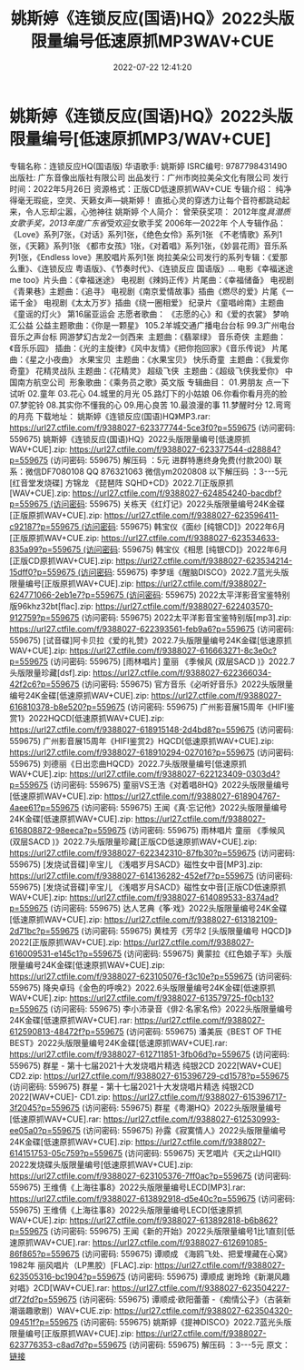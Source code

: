 ﻿---
title: 姚斯婷《连锁反应(国语)HQ》2022头版限量编号低速原抓MP3WAV+CUE
date: 2022-07-22 12:41:20
categories: WAV车载音乐、镜像
tags: 华语中文
---
# 姚斯婷《连锁反应(国语)HQ》2022头版限量编号[低速原抓MP3/WAV+CUE]

专辑名称：连锁反应HQ(国语版)
华语歌手: 姚斯婷
ISRC编号: 9787798431490
出版社: 广东音像出版社有限公司
出品发行：广州市岗拉美朵文化有限公司
发行时间：2022年5月26日
资源格式：正版CD低速原抓WAV+CUE
专辑介绍：
纯净得毫无瑕疵，空灵、天籁女声—姚斯婷！
直抵心灵的穿透力让每个音符都跳动起来，令人忘却尘嚣，心弛神往
姚斯婷
个人简介：
曾荣获奖项：
2012年度*具潜质女歌手奖，2013年度广东省*受欢迎女歌手奖
2006年—2022年 个人专辑作品：
《Love》系列7张，《对话》系列1张，《绝色女伶》系列1张
《不老情歌》系列1张，《天籁》系列1张
《都市女孩》1张，《对着唱》系列1张，《妙昙花雨》音乐系列1张，《Endless
love》黑胶唱片系列1张
岗拉美朵公司发行的系列专辑：《爱那么重》、《连锁反应 粤语版》、《节奏时代》、《连锁反应 国语版》...
电影《幸福迷途me too》片头曲：《幸福迷途》
电视剧《辣妈正传》片尾曲：《幸福储备》
电视剧《青果巷》主题曲：《追寻》
电视剧《南京爱情故事》插曲《燃尽的爱》片尾《一诺千金》
电视剧《太太万岁》插曲《绕一圈相爱》
纪录片《童唱岭南》主题曲《童谣的灯火》
第16届亚运会 志愿者歌曲： 《志愿的心》和《爱的衣裳》
梦响汇公益
公益主题歌曲：《你是一颗星》
105.2羊城交通广播电台台标
99.3广州电台音乐之声台标
网游梦幻古龙2一剑西来  主题曲：《翡翠绿》
音乐奇侠  主题曲：《音乐乐园》
插曲：《光的主旋律》《风中友情》《把你抱回家》《音乐传说》
片尾曲：《星之小夜曲》
水果宝贝  主题曲：《水果宝贝》
快乐奇童  主题曲：《我爱你奇童》
花精灵战队 主题曲：《花精灵》
超级飞侠  主题曲：《超级飞侠我爱你》
中国南方航空公司  形象歌曲：《乘务员之歌》英文版
专辑曲目：
01.男朋友
点一下试听
02.童年
03.花心
04.城里的月光
05.路灯下的小姑娘
06.你看你看月亮的脸
07.梦驼铃
08.其实你不懂我的心
09.用心良苦
10.最浪漫的事
11.梦醒时分
12.弯弯的月亮
下载地址：
姚斯婷《连锁反应(国语)HQ》MP3.rar: https://url27.ctfile.com/f/9388027-623377744-5ce3f0?p=559675
(访问密码: 559675)
姚斯婷《连锁反应(国语)HQ》2022头版限量编号[低速原抓WAV+CUE].zip: https://url27.ctfile.com/f/9388027-623377544-d28884?p=559675
(访问密码: 559675)
解压码 ：5元
进群特惠终身免费(付款200)
联系：微信DF7080108 QQ 876321063 微信ym2020808
以下解压码 ：3---5元
[红音堂发烧碟] 方锦龙 《琵琶阵
SQHD+CD》2022.7[正版原抓[WAV+CUE].zip: https://url27.ctfile.com/f/9388027-624854240-bacdbf?p=559675 (访问密码:
559675)
关栋天《红灯记》2022头版限量编号24K金碟[正版原抓WAV+CUE].zip: https://url27.ctfile.com/f/9388027-623596411-c92187?p=559675 (访问密码:
559675)
韩宝仪《面纱 [纯银CD]》2022年6月[正版原抓WAV+CUE.zip: https://url27.ctfile.com/f/9388027-623534633-835a99?p=559675 (访问密码:
559675)
韩宝仪《相思 [纯银CD]》2022年6月[正版CD原抓WAV+CUE].zip: https://url27.ctfile.com/f/9388027-623534214-15dff0?p=559675 (访问密码:
559675)
李梦瑶《醒脑DISCO》2022.7蓝光头版限量编号[正版原抓WAV+CUE].zip: https://url27.ctfile.com/f/9388027-624771066-2eb1e7?p=559675 (访问密码:
559675)
2022太平洋影音宝鉴特别版96khz32bt[flac].zip: https://url27.ctfile.com/f/9388027-622403570-912759?p=559675
(访问密码: 559675)
2022太平洋影音宝鉴特别版[mp3].zip: https://url27.ctfile.com/f/9388027-622393561-feb9a6?p=559675
(访问密码: 559675)
[试音碟]阿卡贝拉《爱的礼赞》2022.7头版限量编号24K金碟[低速原抓WAV+CUE].zip: https://url27.ctfile.com/f/9388027-616663271-8c3e0c?p=559675
(访问密码: 559675)
[雨林唱片] 童丽 《季候风 (双层SACD )》2022.7头版限量珍藏[dsf].zip: https://url27.ctfile.com/f/9388027-622366034-42f2c6?p=559675
(访问密码: 559675)
官方音乐《必听好音乐》2022头版限量编号24K金碟[低速原抓WAV+CUE].zip: https://url27.ctfile.com/f/9388027-616810378-b8e520?p=559675
(访问密码: 559675)
广州影音展15周年《HIFI鉴赏1》2022HQCD[低速原抓WAV+CUE].zip: https://url27.ctfile.com/f/9388027-618915148-2d4bd8?p=559675
(访问密码: 559675)
广州影音展15周年《HIFI鉴赏2》HQCD[低速原抓WAV+CUE].zip: https://url27.ctfile.com/f/9388027-618910294-027016?p=559675
(访问密码: 559675)
刘德丽《日出恋曲HQCD》2022.7头版限量编号[低速原抓WAV+CUE].zip: https://url27.ctfile.com/f/9388027-622123409-0303d4?p=559675
(访问密码: 559675)
童丽VS王浩《对着唱8HQ》2022头版限量编号[低速原抓WAV+CUE].zip: https://url27.ctfile.com/f/9388027-618904767-4aee61?p=559675
(访问密码: 559675)
王闻《真·忘记他》2022头版限量编号24K金碟[低速原抓WAV+CUE].zip: https://url27.ctfile.com/f/9388027-616808872-98eeca?p=559675
(访问密码: 559675)
雨林唱片 童丽 《季候风 (双层SACD )》2022.7头版限量珍藏[正版CD低速原抓WAV+CUE].zip: https://url27.ctfile.com/f/9388027-622342310-87fb30?p=559675
(访问密码: 559675)
[发烧试音碟]辛宝儿 《浅唱岁月SACD》磁性女中音[MP3].zip: https://url27.ctfile.com/f/9388027-614136282-452ef7?p=559675
(访问密码: 559675)
[发烧试音碟]辛宝儿 《浅唱岁月SACD》磁性女中音[正版CD低速原抓WAV+CUE].zip: https://url27.ctfile.com/f/9388027-614089533-8374ad?p=559675
(访问密码: 559675)
达人艺典《筝·戏》2022头版限量编号24K金碟[低速原抓WAV+CUE].zip: https://url27.ctfile.com/f/9388027-613182109-2d71bc?p=559675
(访问密码: 559675)
黄桂芳《芳华2 [头版限量编号 HQCD]》2022[正版原抓WAV+CUE].zip: https://url27.ctfile.com/f/9388027-616009531-e145c1?p=559675
(访问密码: 559675)
黄蒙拉《红色娘子军》头版限量编号24K金碟[低速原抓WAV+CUE].zip: https://url27.ctfile.com/f/9388027-623105076-f3c10e?p=559675
(访问密码: 559675)
降央卓玛《金色的呼唤2》2022.6头版限量编号24K金碟[低速原抓WAV+CUE].zip: https://url27.ctfile.com/f/9388027-613579725-f0cb13?p=559675
(访问密码: 559675)
李小沛录音《俳2·名家名伶》2022头版限量编号24K金碟[低速原抓WAV+CUE].rar: https://url27.ctfile.com/f/9388027-612590813-48472f?p=559675
(访问密码: 559675)
潘美辰《BEST OF THE BEST》2022头版限量编号24K金碟[低速原抓WAV+CUE].rar: https://url27.ctfile.com/f/9388027-612711851-3fb06d?p=559675
(访问密码: 559675)
群星 - 第十七届2021十大发烧唱片精选 纯银2CD 2022[WAV+CUE] CD2.zip: https://url27.ctfile.com/f/9388027-615396729-cd1578?p=559675
(访问密码: 559675)
群星 - 第十七届2021十大发烧唱片精选 纯银2CD 2022[WAV+CUE]- CD1.zip: https://url27.ctfile.com/f/9388027-615396717-3f2045?p=559675
(访问密码: 559675)
群星《粤潮HQ》2022头版限量编号  [低速原抓WAV+CUE].rar: https://url27.ctfile.com/f/9388027-612530993-ee05a0?p=559675
(访问密码: 559675)
孙露《寂寞情人》2022头版限量编号24K金碟[低速原抓WAV+CUE].zip: https://url27.ctfile.com/f/9388027-614151753-05c759?p=559675
(访问密码: 559675)
天艺唱片《天之山HQII》2022发烧碟头版限量编号[低速原抓WAV+CUE].zip: https://url27.ctfile.com/f/9388027-623105376-7ff0ac?p=559675
(访问密码: 559675)
王维倩《上海往事8》2022头版限量编号LECD[MP3].rar: https://url27.ctfile.com/f/9388027-613892918-d5e40c?p=559675
(访问密码: 559675)
王维倩《上海往事8》2022头版限量编号LECD[低速原抓WAV+CUE].zip: https://url27.ctfile.com/f/9388027-613892818-b6b862?p=559675
(访问密码: 559675)
王闻《新的开始》2022头版限量编号1比1直刻[低速原抓WAV+CUE].rar: https://url27.ctfile.com/f/9388027-612691085-86f865?p=559675
(访问密码: 559675)
谭顺成 《海鸥飞处、把爱埋藏在心窝》1982年 丽风唱片（LP黒胶）[FLAC].zip: https://url27.ctfile.com/f/9388027-623505316-bc1904?p=559675
(访问密码: 559675)
谭顺成 谢玲玲《新潮风趣对唱》2CD[WAV+CUE].rar: https://url27.ctfile.com/f/9388027-623504227-df72fd?p=559675
(访问密码: 559675)
谭顺成·欧阳蕾蕾 -《痴情公子》（古装新潮谐趣歌剧）WAV+CUE.zip: https://url27.ctfile.com/f/9388027-623504320-09451f?p=559675
(访问密码: 559675)
姚斯婷《提神DISCO》2022.7蓝光头版限量编号[正版原抓WAV+CUE].zip: https://url27.ctfile.com/f/9388027-623776353-c8ad7d?p=559675
(访问密码: 559675)
解压码 ：3---5元
原文：[链接](https://blog.sina.com.cn/s/blog_1647c7e7601030yhz.html)